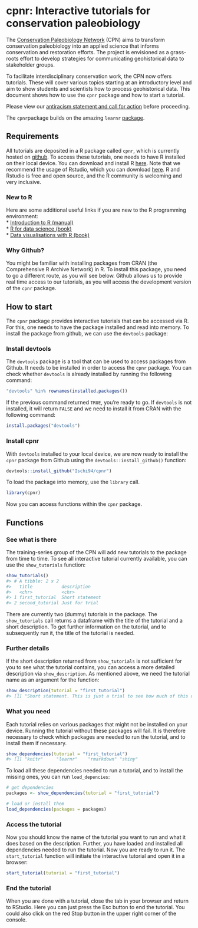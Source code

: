 
<!-- README.md is generated from README.Rmd. Please edit that file -->

# cpnr: Interactive tutorials for conservation paleobiology

The [Conservation Paleobiology
Network](https://conservationpaleorcn.org/) (CPN) aims to transform
conservation paleobiology into an applied science that informs
conservation and restoration efforts. The project is envisioned as a
grass-roots effort to develop strategies for communicating geohistorical
data to stakeholder groups.

To facilitate interdisciplinary conservation work, the CPN now offers
tutorials. These will cover various topics starting at an introductory
level and aim to show students and scientists how to process
geohistorical data. This document shows how to use the `cpnr` package
and how to start a tutorial.

Please view our [antiracism statement and call for
action](https://conservationpaleorcn.org/anti-racism-statement-and-call-for-action/)
before proceeding.

The `cpnr`package builds on the amazing `learnr`
[package](https://rstudio.github.io/learnr/).

## Requirements

All tutorials are deposited in a R package called `cpnr`, which is
currently hosted on [github](https://github.com/Ischi94/cpnr). To access
these tutorials, one needs to have R installed on their local device.
You can download and install R [here](https://cran.r-project.org/). Note
that we recommend the usage of Rstudio, which you can download
[here](https://rstudio.com/products/rstudio/download/). R and Rstudio is
free and open source, and the R community is welcoming and very
inclusive.

### New to R

Here are some additional useful links if you are new to the R
programming environment:  
\* [Introduction to R
(manual)](https://cran.r-project.org/doc/manuals/r-release/R-intro.pdf)  
\* [R for data science (book)](https://r4ds.had.co.nz/index.html)  
\* [Data visualisations with R (book)](https://ggplot2-book.org/)

### Why Github?

You might be familiar with installing packages from CRAN (the
Comprehensive R Archive Network) in R. To install this package, you need
to go a different route, as you will see below. Github allows us to
provide real time access to our tutorials, as you will access the
development version of the `cpnr` package.

## How to start

The `cpnr` package provides interactive tutorials that can be accessed
via R. For this, one needs to have the package installed and read into
memory. To install the package from github, we can use the `devtools`
package:

### Install devtools

The `devtools` package is a tool that can be used to access packages
from Github. It needs to be installed in order to access the `cpnr`
package. You can check whether `devtools` is already installed by
running the following command:

``` r
"devtools" %in% rownames(installed.packages())
```

If the previous command returned `TRUE`, you’re ready to go. If
`devtools` is not installed, it will return `FALSE` and we need to
install it from CRAN with the following command:

``` r
install.packages("devtools")
```

### Install cpnr

With `devtools` installed to your local device, we are now ready to
install the `cpnr` package from Github using the
`devtools::install_github()` function:

``` r
devtools::install_github("Ischi94/cpnr")
```

To load the package into memory, use the `library` call.

``` r
library(cpnr)
```

Now you can access functions within the `cpnr` package.

## Functions

### See what is there

The training-series group of the CPN will add new tutorials to the
package from time to time. To see all interactive tutorial currently
available, you can use the `show_tutorials` function:

``` r
show_tutorials()
#> # A tibble: 2 x 2
#>   title           description    
#>   <chr>           <chr>          
#> 1 first_tutorial  Short statement
#> 2 second_tutorial Just for trial
```

There are currently two (dummy) tutorials in the package. The
`show_tutorials` call returns a dataframe with the title of the tutorial
and a short description. To get further information on the tutorial, and
to subsequently run it, the title of the tutorial is needed.

### Further details

If the short description returned from `show_tutorials` is not
sufficient for you to see what the tutorial contains, you can access a
more detailed description via `show_description`. As mentioned above, we
need the tutorial name as an argument for the function:

``` r
show_description(tutorial = "first_tutorial")
#> [1] "Short statement. This is just a trial to see how much of this description gets printed in the end. This document is aimed to introduce the possibilities of an interactive tutorial using `rmarkdown` and the `learnr` package. We can embed code chunks from both r and python, making this format extremely versatile. "
```

### What you need

Each tutorial relies on various packages that might not be installed on
your device. Running the tutorial without these packages will fail. It
is therefore necessary to check which packages are needed to run the
tutorial, and to install them if necessary.

``` r
show_dependencies(tutorial = "first_tutorial")
#> [1] "knitr"     "learnr"    "rmarkdown" "shiny"
```

To load all these dependencies needed to run a tutorial, and to install
the missing ones, you can run `load_depencies`:

``` r
# get dependencies
packages <- show_dependencies(tutorial = "first_tutorial")

# load or install them
load_dependencies(packages = packages)
```

### Access the tutorial

Now you should know the name of the tutorial you want to run and what it
does based on the description. Further, you have loaded and installed
all dependencies needed to run the tutorial. Now you are ready to run
it. The `start_tutorial` function will initiate the interactive tutorial
and open it in a browser:

``` r
start_tutorial(tutorial = "first_tutorial")
```

### End the tutorial

When you are done with a tutorial, close the tab in your browser and
return to RStudio. Here you can just press the Esc button to end the
tutorial. You could also click on the red Stop button in the upper right
corner of the console.
